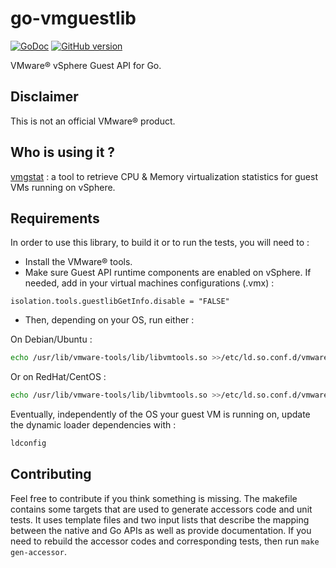 # go-vmguestlib

[![GoDoc](https://img.shields.io/badge/godoc-reference-blue.svg?style=flat)](https://godoc.org/github.com/xlucas/go-vmguestlib/vmguestlib)
[![GitHub version](https://img.shields.io/github/release/xlucas/go-vmguestlib.svg)](https://github.com/xlucas/go-vmguestlib/releases/tag/v2.0.0)

VMware® vSphere Guest API for Go.

## Disclaimer
This is not an official VMware® product.

## Who is using it ?
[vmgstat](https://github.com/xlucas/vmgstat) : a tool to retrieve CPU & Memory virtualization statistics for guest VMs running on vSphere.

## Requirements
In order to use this library, to build it or to run the tests, you will need to :

* Install the VMware® tools.
* Make sure Guest API runtime components are enabled on vSphere. If needed, add in your virtual machines configurations (.vmx) :

```
isolation.tools.guestlibGetInfo.disable = "FALSE"
```

* Then, depending on your OS, run either :

On Debian/Ubuntu :
```bash
echo /usr/lib/vmware-tools/lib/libvmtools.so >>/etc/ld.so.conf.d/vmware-tools-libraries.conf
```

Or on RedHat/CentOS :
```bash
echo /usr/lib/vmware-tools/lib/libvmtools.so >>/etc/ld.so.conf.d/vmware-tools-guestlib.conf
```

Eventually, independently of the OS your guest VM is running on, update the dynamic loader dependencies with :
```bash
ldconfig
```

## Contributing
Feel free to contribute if you think something is missing. The makefile contains some targets that are used to generate accessors code and unit tests. It uses template files and two input lists that describe the mapping between the native and Go APIs as well as provide documentation. If you need to rebuild the accessor codes and corresponding tests, then run `make gen-accessor`.
